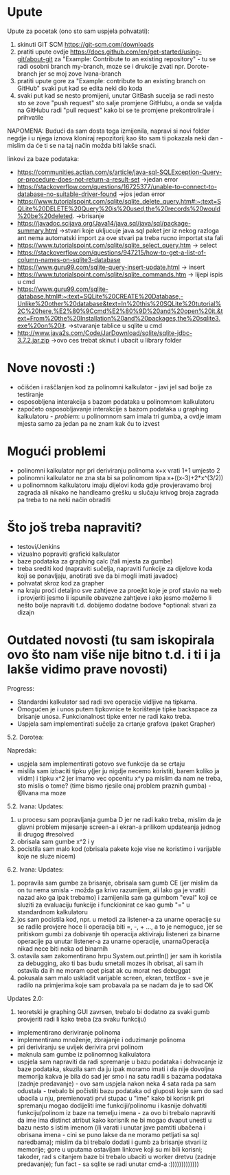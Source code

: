 # Upute
Upute za pocetak (ono sto sam uspjela pohvatati): 
1) skinuti GIT SCM https://git-scm.com/downloads
2) pratiti upute ovdje https://docs.github.com/en/get-started/using-git/about-git za "Example: Contribute to an existing repository" - tu se radi osobni branch my-branch, moze se i drukcije zvati npr. Dorote-branch jer se moj zove Ivana-branch
3) pratiti upute gore za "Example: contribute to an existing branch on GitHub" svaki put kad se edita neki dio koda
4) svaki put kad se nesto promijeni, unutar GitBash sucelja se radi nesto sto se zove "push request" sto salje promjene GitHubu, a onda se valjda na GitHubu radi "pull request" kako bi se te promjene prekontrolirale i prihvatile

NAPOMENA:
Budući da sam dosta toga izmijenila, napravi si novi folder negdje i u njega iznova kloniraj repozitorij kao što sam ti pokazala neki dan - mislim da će ti se na taj način možda biti lakše snaći.

linkovi za baze podataka:
- https://communities.actian.com/s/article/java-sql-SQLException-Query-or-procedure-does-not-return-a-result-set ->jedan error
- https://stackoverflow.com/questions/16725377/unable-to-connect-to-database-no-suitable-driver-found ->jos jedan error
- https://www.tutorialspoint.com/sqlite/sqlite_delete_query.htm#:~:text=SQLite%20DELETE%20Query%20is%20used,the%20records%20would%20be%20deleted. ->brisanje 
- https://javadoc.scijava.org/Java14/java.sql/java/sql/package-summary.html ->stvari koje ukljucuje java.sql paket jer iz nekog razloga ant nema automatski import za ove stvari pa treba rucno importat sta fali
- https://www.tutorialspoint.com/sqlite/sqlite_select_query.htm -> select
- https://stackoverflow.com/questions/947215/how-to-get-a-list-of-column-names-on-sqlite3-database
- https://www.guru99.com/sqlite-query-insert-update.html -> insert
- https://www.tutorialspoint.com/sqlite/sqlite_commands.htm -> lijepi ispis u cmd
- https://www.guru99.com/sqlite-database.html#:~:text=SQLite%20CREATE%20Database,-Unlike%20other%20database&text=In%20this%20SQLite%20tutorial%2C%20here,%E2%80%9Ccmd%E2%80%9D%20and%20open%20it.&text=From%20the%20Installation%20and%20packages,the%20sqlite3.exe%20on%20it. ->stvaranje tablice u sqlite u cmd
- http://www.java2s.com/Code/JarDownload/sqlite/sqlite-jdbc-3.7.2.jar.zip ->ovo ces trebat skinut i ubacit u library folder

# Nove novosti :)
- očišćen i raščlanjen kod za polinomni kalkulator - javi jel sad bolje za testiranje
- osposobljena interakcija s bazom podataka u polinomnom kalkulatoru
- započeto osposobljavanje interakcije s bazom podataka u graphing kalkulatoru - _problem_: u polinomnom sam imala tri gumba, a ovdje imam mjesta samo za jedan pa ne znam kak ću to izvest

# Mogući problemi
- polinomni kalkulator npr pri deriviranju polinoma x+x vrati 1+1 umjesto 2
- polinomni kalkulator ne zna sta bi sa polinomom tipa x+((x-3)+2*x^(3/2))
- u polinomnom kalkulatoru imaju dijelovi koda gdje provjeravamo broj zagrada ali nikako ne handleamo grešku u slučaju krivog broja zagrada pa treba to na neki način obraditi

# Što još treba napraviti?
- testovi/Jenkins
- vizualno popraviti graficki kalkulator
- baze podataka za graphing calc (fali mjesta za gumbe)
- treba srediti kod (napraviti sučelja, napraviti funkcije za dijelove koda koji se ponavljaju, anotirati sve da bi mogli imati javadoc)
- pohvatat skroz kod za grapher
- na kraju proći detaljno sve zahtjeve za proejkt koje je prof stavio na web i provjeriti jesmo li ispunile obavezne zahtjeve i ako jesmo možemo li nešto bolje napraviti t.d. dobijemo dodatne bodove
*optional: stvari za dizajn

# Outdated novosti (tu sam iskopirala ovo što nam više nije bitno t.d. i ti i ja lakše vidimo prave novosti)
Progress:
- Standardni kalkulator sad radi sve operacije vidljive na tipkama. 
- Omogućen je i unos putem tipkovnice te korištenje tipke backspace za brisanje unosa. Funkcionalnost tipke enter ne radi kako treba.
- Uspjela sam implementirati sučelje za crtanje grafova (paket Grapher)
      
5.2. Dorotea:

Napredak:
- uspjela sam implementirati gotovo sve funkcije da se crtaju
- mislila sam izbaciti tipku y(jer ju nigdje necemo koristiti, barem koliko ja viidm) i tipku x^2 jer imamo vec opcenitu x^y pa mislim da nam ne treba, sto mislis o tome? (time bismo rjesile onaj problem praznih gumba) -@Ivana ma moze 

5.2. Ivana:
Updates:
1) u procesu sam popravljanja gumba D jer ne radi kako treba, mislim da je glavni problem mijesanje screen-a i ekran-a prilikom updateanja jednog ili drugog #resolved
2) obrisala sam gumbe x^2 i y
3) pocistila sam malo kod (obrisala pakete koje vise ne koristimo i varijable koje ne sluze nicem)

6.2. Ivana:
Updates:
1) popravila sam gumbe za brisanje, obrisala sam gumb CE (jer mislim da on tu nema smisla - možda ga krivo razumijem, ali lako ga je vratiti nazad ako ga ipak trebamo) i zamijenila sam ga gumbom "eval" koji ce sluziti za evaluaciju funkcije i funckionirat ce kao gumb "=" u standardnom kalkulatoru
2) jos sam pocistila kod, npr. u metodi za listener-a za unarne operacije su se radile provjere hoce li operacija biti =, -, + ..., a to je nemoguce, jer se pritiskom gumbi za dobivanje tih operacija aktiviraju listeneri za binarne operacije pa unutar listener-a za unarne operacije, unarnaOperacija nikad nece biti neka od binarnih
3) ostavila sam zakomentirano hrpu System.out.println() jer sam ih koristila za debugging, ako ti bas budu smetali mozes ih obrisat, ali sam ih ostavila da ih ne moram opet pisat ak cu morat nes debuggat
4) pokusala sam malo uskladit varijable screen, ekran, textBox - sve je radilo na primjerima koje sam probavala pa se nadam da je to sad OK

Updates 2.0:
1) teoretski je graphing GUI zavrsen, trebalo bi dodatno za svaki gumb provjeriti radi li kako treba (za svaku funkciju)

- implementirano deriviranje polinoma
- implementirano množenje, zbrajanje i oduzimanje polinoma 
- pri deriviranju se uvijek derivira prvi polinom
- maknula sam gumbe iz polinomnog kalkulatora
- uspjela sam napraviti da radi spremanje u bazu podataka i dohvacanje iz baze podataka, skuzila sam da ju ipak moramo imati i da nije dovoljna memorija kakva je bila do sad jer smo i na satu radili s bazama podataka (zadnje predavanje) - ovo sam uspjela nakon neka 4 sata rada pa sam odustala - trebalo bi počistiti bazu podataka od gluposti koje sam do sad ubacila u nju, premienovati prvi stupac u "ime" kako bi korisnik pri spremanju mogao dodijeliti ime funkciji/polinomu i kasnije dohvatiti funkciju/polinom iz baze na temelju imena - za ovo bi trebalo napraviti da ime ima distinct atribut kako korisnik ne bi mogao dvaput unesti u bazu nesto s istim imenom (ili varati i unutar jave pamtiti ubačena i obrisana imena - cini se puno lakse da ne moramo petljati sa sql naredbama); mislim da bi trebalo dodati i gumb za brisanje stvari iz memorije; gore u uputama ostavljam linkove koji su mi bili korisni; takoder, rad s citanjem baze bi trebalo ubaciti u worker dretvu (zadnje predavanje); fun fact - sa sqlite se radi unutar cmd-a :)))))))))))))

